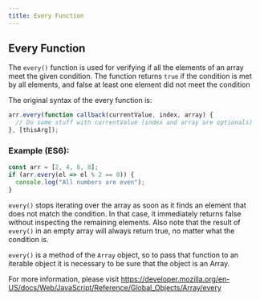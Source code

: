 ```yaml
---
title: Every Function
---
```


## Every Function

The `every()` function is used for verifying if all the elements of an array meet the given condition. The function returns `true` if the condition is met by all elements, and false at least one element did not meet the condition

The original syntax of the every function is:
```javascript
arr.every(function callback(currentValue, index, array) {
  // Do some stuff with currentValue (index and array are optionals)
}, [thisArg]);
```

### Example (ES6):

```javascript
const arr = [2, 4, 6, 8];
if (arr.every(el => el % 2 == 0)) {
  console.log("All numbers are even");
}
```

`every()` stops iterating over the array as soon as it finds an element that does not match the condition. In that case, it immediately returns false without inspecting the remaining elements.
Also note that the result of `every()` in an empty array will always return true, no matter what the condition is.

`every()` is a method of the `Array` object, so to pass that function to an iterable object it is necessary to be sure that the object is an Array.

For more information, please visit https://developer.mozilla.org/en-US/docs/Web/JavaScript/Reference/Global_Objects/Array/every
